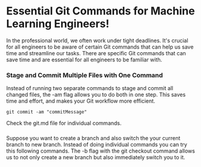#  Essential Git Commands for Machine Learning Engineers!

In the professional world, we often work under tight deadlines. It's crucial for all engineers to be aware of certain Git commands that can help us save time and streamline our tasks.
There are specific Git commands that can save time and are essential for all engineers to be familiar with.

### Stage and Commit Multiple Files with One Command
Instead of running two separate commands to stage and commit all changed files, the -am flag allows you to do both in one step.
This saves time and effort, and makes your Git workflow more efficient.
```
git commit -am "commitMessage"

```
Check the git.md file for individual commands.


### 
Suppose you want to create a branch and also switch the your current branch to new branch. Instead of doing individual commands 
you can try  this following commands.
The -b flag with the git checkout command allows us to not only create a new branch but also immediately switch you to it.





